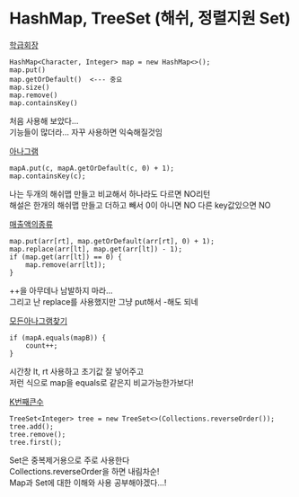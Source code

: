 # HashMap, TreeSet (해쉬, 정렬지원 Set)

[학급회장](학급회장.java)
```
HashMap<Character, Integer> map = new HashMap<>();
map.put()
map.getOrDefault()  <--- 중요
map.size()
map.remove()
map.containsKey()

```
처음 사용해 보았다...\
기능들이 많더라... 자꾸 사용하면 익숙해질것임

[아나그램](아나그램.java)
```
mapA.put(c, mapA.getOrDefault(c, 0) + 1);
map.containsKey(c);
```
나는 두개의 해쉬맵 만들고 비교해서 하나라도 다르면 NO리턴\
해설은 한개의 해쉬맵 만들고 더하고 빼서 0이 아니면 NO 다른 key값있으면 NO

[매출액의종류](매출액의종류.java)
```
map.put(arr[rt], map.getOrDefault(arr[rt], 0) + 1);
map.replace(arr[lt], map.get(arr[lt]) - 1);
if (map.get(arr[lt]) == 0) {
    map.remove(arr[lt]);
}
```
++을 아무데나 남발하지 마라...\
그리고 난 replace를 사용했지만 그냥 put해서 -해도 되네

[모든아나그램찾기](모든아나그램찾기.java)
```
if (mapA.equals(mapB)) {
    count++;
}
```
시간창 lt, rt 사용하고 초기값 잘 넣어주고\
저런 식으로 map을 equals로 같은지 비교가능한가보다!

[K번째큰수](K번째큰수.java)
````
TreeSet<Integer> tree = new TreeSet<>(Collections.reverseOrder());
tree.add();
tree.remove();
tree.first();
````
Set은 중복제거용으로 주로 사용한다\
Collections.reverseOrder을 하면 내림차순!\
Map과 Set에 대한 이해와 사용 공부해야겠다...!